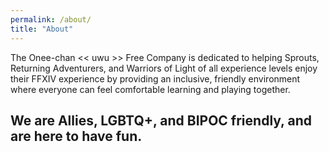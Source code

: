 ```yaml
---
permalink: /about/
title: "About"
---
```


The Onee-chan << uwu >> Free Company is dedicated to helping Sprouts, Returning Adventurers, and Warriors of Light of all experience levels enjoy their FFXIV experience by providing an inclusive, friendly environment where everyone can feel comfortable learning and playing together. 

## We are Allies, LGBTQ+, and BIPOC friendly, and are here to have fun. 
